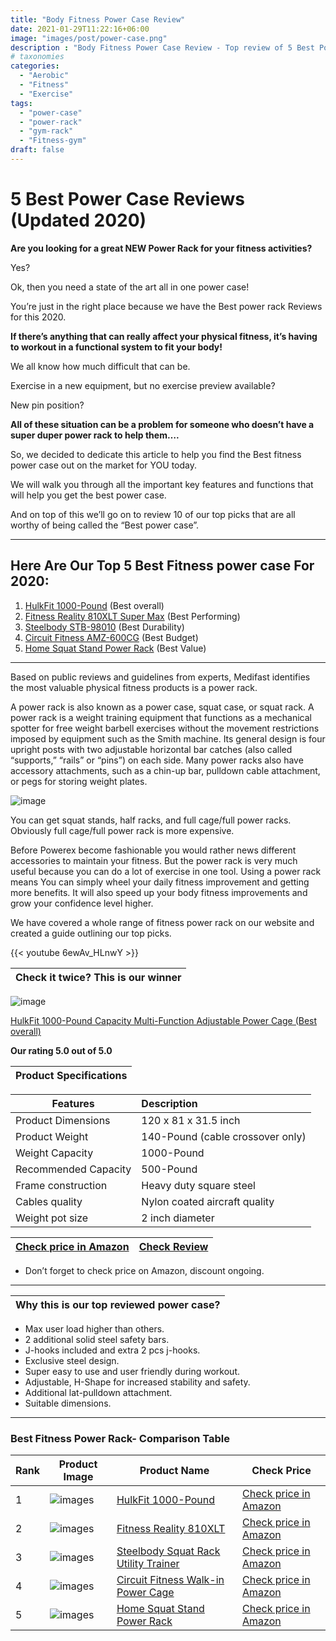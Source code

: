 ```yaml
---
title: "Body Fitness Power Case Review"
date: 2021-01-29T11:22:16+06:00
image: "images/post/power-case.png"
description : "Body Fitness Power Case Review - Top review of 5 Best Power Case"
# taxonomies
categories: 
  - "Aerobic"
  - "Fitness"
  - "Exercise"
tags:
  - "power-case"
  - "power-rack"
  - "gym-rack"
  - "Fitness-gym"
draft: false
---
```


# 5 Best Power Case Reviews (Updated 2020)



**Are you looking for a great NEW Power Rack for your fitness activities?**

Yes?

Ok, then you need a state of the art all in one power case!

You’re just in the right place because we have the Best power rack Reviews for this 2020.

**If there’s anything that can really affect your physical fitness, it’s having to workout in a functional system to fit your body!**

We all know how much difficult that can be.

Exercise in a new equipment, but no exercise preview available?

New pin position?

**All of these situation can be a problem for someone who doesn’t have a super duper power rack to help them….**

So, we decided to dedicate this article to help you find the Best fitness power case out on the market for YOU today. 

We will walk you through all the important key features and functions that will help you get the best power case.

And on top of this we’ll go on to review 10 of our top picks that are all worthy of being called the “Best power case”.

___

## Here Are Our Top 5 Best Fitness power case For 2020:

1. [HulkFit 1000-Pound](https://amzn.to/334WHQo) (Best overall)
2. [Fitness Reality 810XLT Super Max](https://amzn.to/39CAev7) (Best Performing)
3. [Steelbody STB-98010](https://amzn.to/3hMqd1e) (Best Durability)
4. [Circuit Fitness AMZ-600CG](https://amzn.to/3jPNeSV) (Best Budget)
5. [Home Squat Stand Power Rack](https://amzn.to/3hYaKLV) (Best Value)

___

Based on public reviews and guidelines from experts, Medifast identifies the most valuable physical fitness products is a power rack. 

A power rack is also known as a power case,  squat case, or squat rack. A power rack is a weight training equipment that functions as a mechanical spotter for free weight barbell exercises without the movement restrictions imposed by equipment such as the Smith machine.  Its general design is four upright posts with two adjustable horizontal bar catches (also called “supports,” “rails” or “pins”) on each side. Many power racks also have accessory attachments, such as a chin-up bar, pulldown cable attachment, or pegs for storing weight plates.


![image](../../images/post/power-case.png)

You can get squat stands, half racks, and full cage/full power racks. Obviously full cage/full power rack is more expensive.

Before Powerex become fashionable you would rather news different accessories to maintain your fitness. But the power rack is very much useful because you can do a lot of exercise in one tool. Using a power rack means You can simply wheel your daily fitness improvement and getting more benefits. It will also speed up your body fitness improvements and grow your confidence level higher. 

We have covered a whole range of fitness power rack on our website and created a guide outlining our top picks.



{{< youtube 6ewAv_HLnwY >}}

|Check it twice?  This is our winner  |
| ----------------------------------- |

![image](../../images/post/715tjeGmFgL._AC_SL1500_-1-992x1024.jpg)

[HulkFit 1000-Pound Capacity Multi-Function Adjustable Power Cage (Best overall)](https://amzn.to/334WHQo)

**Our rating 5.0 out of 5.0**


|Product Specifications|
|----------------------|

|Features     |Description                                |
|-------------|:------------------------------------------|
|Product Dimensions|120 x 81 x 31.5 inch|
|Product Weight|140-Pound (cable crossover only)|
|Weight Capacity|1000-Pound|
|Recommended Capacity|500-Pound|
|Frame construction|Heavy duty square steel|
|Cables quality|Nylon coated aircraft quality|
|Weight pot size|2 inch diameter|



|[Check price in Amazon](https://amzn.to/334WHQo)|[Check Review](https://amzn.to/334WHQo#reviewsMedley)|
|------------------------------------------------|-------------------------------------------|

* Don’t forget to check price on Amazon, discount ongoing.

----

|Why this is our top reviewed power case?|
|-|

* Max user load higher than others.
* 2 additional solid steel safety bars.
* J-hooks included and extra 2 pcs j-hooks.
* Exclusive steel design.
* Super easy to use and user friendly during workout.
* Adjustable, H-Shape for increased stability and safety.
* Additional lat-pulldown attachment.
* Suitable dimensions.

-----------------

### Best Fitness Power Rack- Comparison Table

|Rank|Product Image|Product Name|Check Price|
|-|-|-|-|
|1|![images](../../images/post/power-case/715tjeGmFgL._AC_SL1500_-2.jpg)|[HulkFit 1000-Pound](https://amzn.to/334WHQo)|[Check price in Amazon](https://amzn.to/334WHQo)|
|2|![images](../../images/post/power-case/81eheACEMjL._AC_SL1500_.jpg)|[	Fitness Reality 810XLT](https://amzn.to/39CAev7)|[Check price in Amazon](https://amzn.to/39CAev7)|
|3|![images](../../images/post/power-case/81KUq8bP6UL._AC_SL1500_.jpg)|[Steelbody Squat Rack Utility Trainer](https://amzn.to/334WHQo)|[Check price in Amazon](https://amzn.to/3hMqd1e)|
|4|![images](../../images/post/power-case/71pQZqUiP3L._AC_SL1500_.jpg)|[Circuit Fitness Walk-in Power Cage](https://amzn.to/3jPNeSV)|[Check price in Amazon](https://amzn.to/3jPNeSV)|
|5|![images](../../images/post/power-case/516wLP6z1iL._AC_SL1001_.jpg)|[Home Squat Stand Power Rack](https://amzn.to/3hYaKLV)|[Check price in Amazon](https://amzn.to/3hYaKLV)|